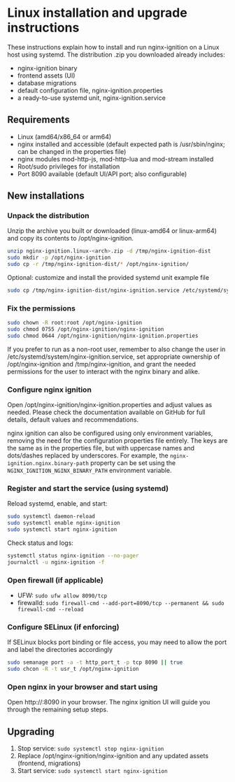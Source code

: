 # Linux installation and upgrade instructions

These instructions explain how to install and run nginx-ignition on a Linux host using systemd. The distribution .zip 
you downloaded already includes:

- nginx-ignition binary
- frontend assets (UI)
- database migrations
- default configuration file, nginx-ignition.properties
- a ready-to-use systemd unit, nginx-ignition.service

## Requirements
- Linux (amd64/x86_64 or arm64)
- nginx installed and accessible (default expected path is /usr/sbin/nginx; can be changed in the properties file)
- nginx modules mod-http-js, mod-http-lua and mod-stream installed
- Root/sudo privileges for installation
- Port 8090 available (default UI/API port; also configurable)

## New installations
### Unpack the distribution
Unzip the archive you built or downloaded (linux-amd64 or linux-arm64) and copy its contents to /opt/nginx-ignition.

```bash
unzip nginx-ignition.linux-<arch>.zip -d /tmp/nginx-ignition-dist
sudo mkdir -p /opt/nginx-ignition
sudo cp -r /tmp/nginx-ignition-dist/* /opt/nginx-ignition/
```

Optional: customize and install the provided systemd unit example file
```bash
sudo cp /tmp/nginx-ignition-dist/nginx-ignition.service /etc/systemd/system/
```

### Fix the permissions
```bash
sudo chown -R root:root /opt/nginx-ignition
sudo chmod 0755 /opt/nginx-ignition/nginx-ignition
sudo chmod 0644 /opt/nginx-ignition/nginx-ignition.properties
```

If you prefer to run as a non-root user, remember to also change the user in /etc/systemd/system/nginx-ignition.service, 
set appropriate ownership of /opt/nginx-ignition and /tmp/nginx-ignition, and grant the needed permissions for the user
to interact with the nginx binary and alike.

### Configure nginx ignition
Open /opt/nginx-ignition/nginx-ignition.properties and adjust values as needed. Please check the documentation 
available on GitHub for full details, default values and recommendations.

nginx ignition can also be configured using only environment variables, removing the need for the configuration
properties file entirely. The keys are the same as in the properties file, but with uppercase names and
dots/dashes replaced by underscores. For example, the `nginx-ignition.nginx.binary-path` property can be set
using the `NGINX_IGNITION_NGINX_BINARY_PATH` environment variable.

### Register and start the service (using systemd)
Reload systemd, enable, and start:

```bash
sudo systemctl daemon-reload
sudo systemctl enable nginx-ignition
sudo systemctl start nginx-ignition
```

Check status and logs:
```bash
systemctl status nginx-ignition --no-pager
journalctl -u nginx-ignition -f
```

### Open firewall (if applicable)
- UFW: `sudo ufw allow 8090/tcp`
- firewalld: `sudo firewall-cmd --add-port=8090/tcp --permanent && sudo firewall-cmd --reload`

### Configure SELinux (if enforcing)
If SELinux blocks port binding or file access, you may need to allow the port and label the directories accordingly

```bash
sudo semanage port -a -t http_port_t -p tcp 8090 || true
sudo chcon -R -t usr_t /opt/nginx-ignition
```

### Open nginx in your browser and start using
Open http://<your-host>:8090 in your browser. The nginx ignition UI will guide you through the remaining setup steps.

## Upgrading
1. Stop service: `sudo systemctl stop nginx-ignition`
2. Replace /opt/nginx-ignition/nginx-ignition and any updated assets (frontend, migrations)
3. Start service: `sudo systemctl start nginx-ignition`
